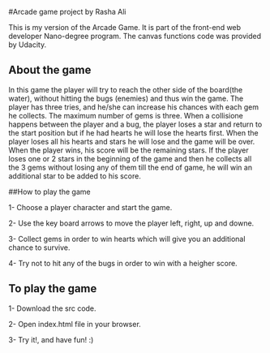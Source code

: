 #Arcade game project by Rasha Ali

This is my version of the Arcade Game. It is part of the front-end web developer Nano-degree program.
The canvas functions code was provided by Udacity.

## About the game

In this game the player will try to reach the other side of the board(the water),
without hitting the bugs (enemies) and thus win the game.
The player has three tries, and he/she can increase his chances with each gem he collects. The maximum number of gems is three.
When a collisione happens between the player and a bug, the player loses a star and return to the start position but if he had hearts he will lose the hearts first.
When the player loses all his hearts and stars he will lose and the game will be over.
When the player wins, his score will be the remaining stars.
If the player loses one or 2 stars in the beginning of the game and then he collects all the 3 gems without losing any of them 
till the end of game, he will win an additional star to be added to his score.


##How to play the game

1- Choose a player character and start the game.

2- Use the key board arrows to move the player left, right, up and downe.

3- Collect gems in order to win hearts which will give you an additional chance to survive.

4- Try not to hit any of the bugs in order to win with a heigher score.


## To play the game

1- Download the src code.

2- Open index.html file in your browser.

3- Try it!, and have fun! :)








